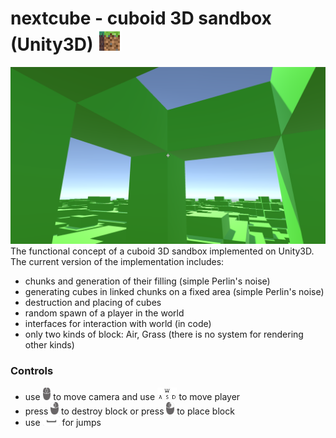 # nextcube - cuboid 3D sandbox (Unity3D) <img src="https://github.com/aratakileo/static.pexty.xyz/blob/main/src/emoji/animated/minecraft.gif?raw=true" height="35"/>
![](https://github.com/aratakileo/nextcube/blob/main/preview/preview.png?raw=true)
The functional concept of a cuboid 3D sandbox implemented on Unity3D. The current version of the implementation includes:
- chunks and generation of their filling (simple Perlin's noise)
- generating cubes in linked chunks on a fixed area (simple Perlin's noise)
- destruction and placing of cubes
- random spawn of a player in the world
- interfaces for interaction with world (in code)
- only two kinds of block: Air, Grass (there is no system for rendering other kinds)

### Controls
- use <img src="https://github.com/aratakileo/static.pexty.xyz/blob/main/src/icon/controller/mouse.png?raw=true" height="20"/> to move camera and use <img src="https://github.com/aratakileo/static.pexty.xyz/blob/main/src/icon/controller/wasd.png?raw=true" height="20"/> to move player
- press <img src="https://github.com/aratakileo/static.pexty.xyz/blob/main/src/icon/controller/mouse-left.png?raw=true" height="20"/> to destroy block or press <img src="https://github.com/aratakileo/static.pexty.xyz/blob/main/src/icon/controller/mouse-right.png?raw=true" height="20"/> to place block
- use <img src="https://github.com/aratakileo/static.pexty.xyz/blob/main/src/icon/controller/space.png?raw=true" height="15"/> for jumps
